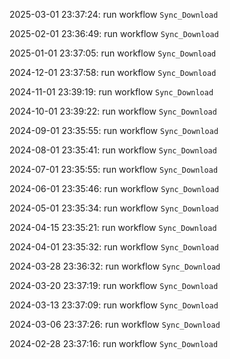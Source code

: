 2025-03-01 23:37:24: run workflow `Sync_Download` 

2025-02-01 23:36:49: run workflow `Sync_Download` 

2025-01-01 23:37:05: run workflow `Sync_Download` 

2024-12-01 23:37:58: run workflow `Sync_Download` 

2024-11-01 23:39:19: run workflow `Sync_Download` 

2024-10-01 23:39:22: run workflow `Sync_Download` 

2024-09-01 23:35:55: run workflow `Sync_Download` 

2024-08-01 23:35:41: run workflow `Sync_Download` 

2024-07-01 23:35:55: run workflow `Sync_Download` 

2024-06-01 23:35:46: run workflow `Sync_Download` 

2024-05-01 23:35:34: run workflow `Sync_Download` 

2024-04-15 23:35:21: run workflow `Sync_Download` 

2024-04-01 23:35:32: run workflow `Sync_Download` 

2024-03-28 23:36:32: run workflow `Sync_Download` 

2024-03-20 23:37:19: run workflow `Sync_Download` 

2024-03-13 23:37:09: run workflow `Sync_Download` 

2024-03-06 23:37:26: run workflow `Sync_Download` 

2024-02-28 23:37:16: run workflow `Sync_Download` 


